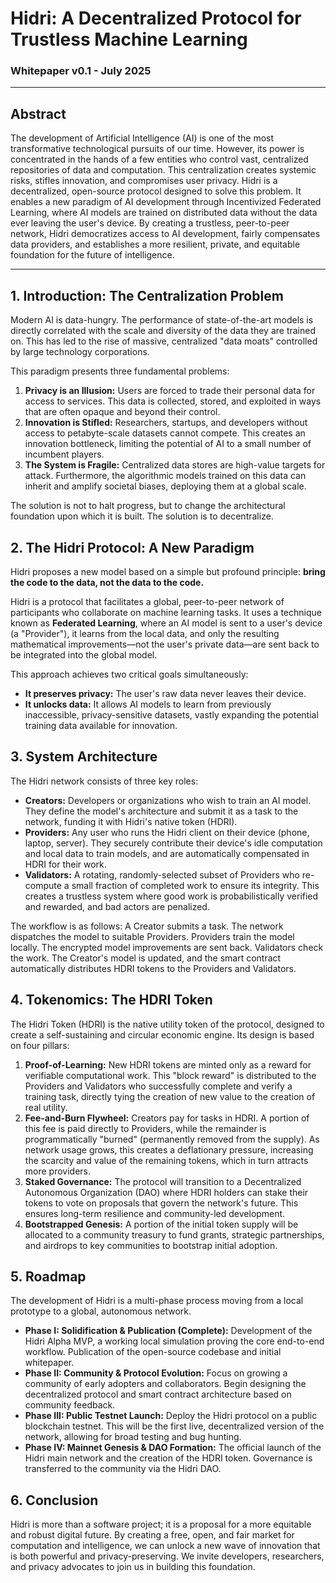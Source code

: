 # Hidri: A Decentralized Protocol for Trustless Machine Learning
### Whitepaper v0.1 - July 2025

---

## Abstract

The development of Artificial Intelligence (AI) is one of the most transformative technological pursuits of our time. However, its power is concentrated in the hands of a few entities who control vast, centralized repositories of data and computation. This centralization creates systemic risks, stifles innovation, and compromises user privacy. Hidri is a decentralized, open-source protocol designed to solve this problem. It enables a new paradigm of AI development through Incentivized Federated Learning, where AI models are trained on distributed data without the data ever leaving the user's device. By creating a trustless, peer-to-peer network, Hidri democratizes access to AI development, fairly compensates data providers, and establishes a more resilient, private, and equitable foundation for the future of intelligence.

---

## 1. Introduction: The Centralization Problem

Modern AI is data-hungry. The performance of state-of-the-art models is directly correlated with the scale and diversity of the data they are trained on. This has led to the rise of massive, centralized "data moats" controlled by large technology corporations.

This paradigm presents three fundamental problems:

1.  **Privacy is an Illusion:** Users are forced to trade their personal data for access to services. This data is collected, stored, and exploited in ways that are often opaque and beyond their control.
2.  **Innovation is Stifled:** Researchers, startups, and developers without access to petabyte-scale datasets cannot compete. This creates an innovation bottleneck, limiting the potential of AI to a small number of incumbent players.
3.  **The System is Fragile:** Centralized data stores are high-value targets for attack. Furthermore, the algorithmic models trained on this data can inherit and amplify societal biases, deploying them at a global scale.

The solution is not to halt progress, but to change the architectural foundation upon which it is built. The solution is to decentralize.

## 2. The Hidri Protocol: A New Paradigm

Hidri proposes a new model based on a simple but profound principle: **bring the code to the data, not the data to the code.**

Hidri is a protocol that facilitates a global, peer-to-peer network of participants who collaborate on machine learning tasks. It uses a technique known as **Federated Learning**, where an AI model is sent to a user's device (a "Provider"), it learns from the local data, and only the resulting mathematical improvements—not the user's private data—are sent back to be integrated into the global model.

This approach achieves two critical goals simultaneously:
-   **It preserves privacy:** The user's raw data never leaves their device.
-   **It unlocks data:** It allows AI models to learn from previously inaccessible, privacy-sensitive datasets, vastly expanding the potential training data available for innovation.

## 3. System Architecture

The Hidri network consists of three key roles:

-   **Creators:** Developers or organizations who wish to train an AI model. They define the model's architecture and submit it as a task to the network, funding it with Hidri's native token (HDRI).
-   **Providers:** Any user who runs the Hidri client on their device (phone, laptop, server). They securely contribute their device's idle computation and local data to train models, and are automatically compensated in HDRI for their work.
-   **Validators:** A rotating, randomly-selected subset of Providers who re-compute a small fraction of completed work to ensure its integrity. This creates a trustless system where good work is probabilistically verified and rewarded, and bad actors are penalized.

The workflow is as follows: A Creator submits a task. The network dispatches the model to suitable Providers. Providers train the model locally. The encrypted model improvements are sent back. Validators check the work. The Creator's model is updated, and the smart contract automatically distributes HDRI tokens to the Providers and Validators.

## 4. Tokenomics: The HDRI Token

The Hidri Token (HDRI) is the native utility token of the protocol, designed to create a self-sustaining and circular economic engine. Its design is based on four pillars:

1.  **Proof-of-Learning:** New HDRI tokens are minted only as a reward for verifiable computational work. This "block reward" is distributed to the Providers and Validators who successfully complete and verify a training task, directly tying the creation of new value to the creation of real utility.
2.  **Fee-and-Burn Flywheel:** Creators pay for tasks in HDRI. A portion of this fee is paid directly to Providers, while the remainder is programmatically "burned" (permanently removed from the supply). As network usage grows, this creates a deflationary pressure, increasing the scarcity and value of the remaining tokens, which in turn attracts more providers.
3.  **Staked Governance:** The protocol will transition to a Decentralized Autonomous Organization (DAO) where HDRI holders can stake their tokens to vote on proposals that govern the network's future. This ensures long-term resilience and community-led development.
4.  **Bootstrapped Genesis:** A portion of the initial token supply will be allocated to a community treasury to fund grants, strategic partnerships, and airdrops to key communities to bootstrap initial adoption.

## 5. Roadmap

The development of Hidri is a multi-phase process moving from a local prototype to a global, autonomous network.

-   **Phase I: Solidification & Publication (Complete):** Development of the Hidri Alpha MVP, a working local simulation proving the core end-to-end workflow. Publication of the open-source codebase and initial whitepaper.
-   **Phase II: Community & Protocol Evolution:** Focus on growing a community of early adopters and collaborators. Begin designing the decentralized protocol and smart contract architecture based on community feedback.
-   **Phase III: Public Testnet Launch:** Deploy the Hidri protocol on a public blockchain testnet. This will be the first live, decentralized version of the network, allowing for broad testing and bug hunting.
-   **Phase IV: Mainnet Genesis & DAO Formation:** The official launch of the Hidri main network and the creation of the HDRI token. Governance is transferred to the community via the Hidri DAO.

## 6. Conclusion

Hidri is more than a software project; it is a proposal for a more equitable and robust digital future. By creating a free, open, and fair market for computation and intelligence, we can unlock a new wave of innovation that is both powerful and privacy-preserving. We invite developers, researchers, and privacy advocates to join us in building this foundation.